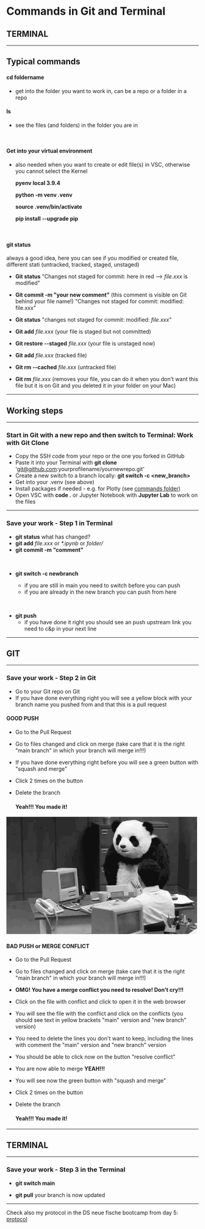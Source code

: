 # __Commands in Git and Terminal__

## __TERMINAL__

---

## __Typical commands__

#### cd foldername 
* get into the folder you want to work in, can be a repo or a folder in a repo

#### ls 
* see the files (and folders) in the folder you are in

<br />

#### Get into your virtual environment
* also needed when you want to create or edit file(s) in VSC, otherwise you cannot select the Kernel

    __pyenv local 3.9.4__

    __python -m venv .venv__

    __source .venv/bin/activate__

    __pip install --upgrade pip__

<br />

#### git status

always a good idea, here you can see if you modified or created file, different stati (untracked, tracked, staged, unstaged)


* __Git status__ "Changes not staged for commit: here in red --> _file.xxx_ is modified"

* __Git commit -m "your new comment"__ (this comment is visible on Git behind your file name!)
        "Changes not staged for commit: modified: file.xxx"

* __Git status__ "changes not staged for commit: modified: _file.xxx_"

* __Git add__ _file.xxx_ (your file is staged but not committed)

* __Git restore --staged__ _file.xxx_ (your file is unstaged now)

* __Git add__ _file.xxx_ (tracked file)

* __Git rm --cached__ _file.xxx_ (untracked file)

* __Git rm__ _file.xxx_ (removes your file, you can do it when you don't want this file but it is on Git and you deleted it in your folder on your Mac)

---

## __Working steps__
---

### __Start in Git with a new repo and then switch to Terminal: Work with Git Clone__
* Copy the SSH code from your repo or the one you forked in GitHub 
* Paste it into your Terminal with __git clone__ 'git@github.com:yourprofilename/yournewrepo.git'
* Create a new switch to a branch locally: __git switch -c <new_branch>__
* Get into your .venv (see above)
* Install packages if needed - e.g. for Plotly (see [commands folder](https://github.com/IronMan2483/All_About_Basics/blob/main/Commands/Commands_Import.md))
* Open VSC with __code .__ or Jupyter Notebook with __Jupyter Lab__ to work on the files

---

### __Save your work - Step 1 in Terminal__
* __git status__ what has changed?
* __git add__ _file.xxx_ or _*.ipynb_ or _folder/_
* __git commit -m "comment"__

<br />

* __git switch -c newbranch__ 

    * if you are still in main you need to switch before you can push
    * if you are already in the new branch you can push from here
    
<br />

* __git push__
    * if you have done it right you should see an push upstream link you need to c&p in your next line

---

## __GIT__
---

### __Save your work - Step 2 in Git__
* Go to your Git repo on Git
* If you have done everything right you will see a yellow block with your branch name you pushed from and that this is a pull request

#### __GOOD PUSH__
* Go to the Pull Request
* Go to files changed and click on merge (take care that it is the right "main branch" in which your branch will merge in!!!)
* If you have done everything right before you will see a green button with "squash and merge"
* Click 2 times on the button
* Delete the branch

    #### __Yeah!!! You made it!__


![Angry Panda](https://github.com/IronMan2483/All_About_Basics/blob/main/Images/Angry_Panda.gif)



#### __BAD PUSH or MERGE CONFLICT__
* Go to the Pull Request
* Go to files changed and click on merge (take care that it is the right "main branch" in which your branch will merge in!!!)
* __OMG! You have a merge conflict you need to resolve! Don't cry!!!__

* Click on the file with conflict and click to open it in the web browser
* You will see the file with the conflict and click on the conflicts (you should see text in yellow brackets "main" version and "new branch" version)
* You need to delete the lines you don't want to keep, including the lines with comment the "main" version and "new branch" version
* You should be able to click now on the button "resolve conflict"
* You are now able to merge __YEAH!!!__
* You will see now the green button with "squash and merge" 
* Click 2 times on the button
* Delete the branch

    #### __Yeah!!! You made it!__
---

## __TERMINAL__
---
### __Save your work - Step 3 in the Terminal__

* __git switch main__

* __git pull__ your branch is now updated

---


Check also my protocol in the DS neue fische bootcamp from day 5: [protocol](https://github.com/neuefische/hh-data-21-3-daily-review/blob/main/protocols/protocol_day5.md)
